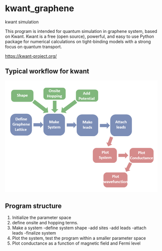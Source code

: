 # kwant_graphene
kwant simulation

This program is intended for quantum simulation in graphene system, based on Kwant. Kwant is a free (open source), powerful, and easy to use Python package for numerical calculations on tight-binding models with a strong focus on quantum transport.

https://kwant-project.org/

## Typical workflow for kwant
![](kwant_images/kwantflow.png)


## Program structure
1. Initialize the parameter space
2. define onsite and hopping terms.
3. Make a system
   -define system shape
   -add sites
   -add leads
   -attach leads
   -finalize system
 4. Plot the system, test the program within a smaller parameter space
 5. Plot conductance as a function of magnetic field and Fermi level
